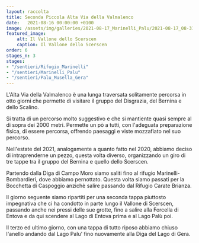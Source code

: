 ```yaml
---
layout: raccolta
title: Seconda Piccola Alta Via della Valmalenco
date:   2021-08-16 00:00:00 +0100
image: /assets/img/galleries/2021-08-17_Marinelli_Palu/2021-08-17_08-31-52_704.jpeg
featured_image:
    alt: Il Vallone dello Scerscen
    caption: Il Vallone dello Scerscen
order: 6
stages_n: 3
stages:
- "/sentieri/Rifugio_Marinelli"
- "/sentieri/Marinelli_Palu"
- "/sentieri/Palu_Musella_Gera"
---
```


L'Alta Via della Valmalenco è una lunga traversata solitamente percorsa in otto giorni che permette di visitare il gruppo del Disgrazia, del Bernina e dello Scalino.

Si tratta di un percorso molto suggestivo e che si mantiente quasi sempre al di sopra dei 2000 metri. Permette un pò a tutti, con l'adeguata preparazione fisica, di essere percorsa, offrendo paesaggi e viste mozzafiato nel suo percorso.

Nell'estate del 2021, analogamente a quanto fatto nel 2020, abbiamo deciso di intraprenderne un pezzo, questa volta diverso, organizzando un giro di tre tappe tra il gruppo del Bernina e quello dello Scerscen.

Partendo dalla Diga di Campo Moro siamo saliti fino al rifugio Marinelli-Bombardieri, dove abbiamo pernottato. Questa volta siamo passati per la Bocchetta di Caspoggio anzichè salire passando dal Rifugio Carate Brianza.

Il giorno seguente siamo ripartiti per una seconda tappa piuttosto impegnativa che ci ha condotto in parte lungo il Vallone di Scerscen, passando anche nei pressi delle sue grotte, fino a salire alla Forcella di Entova e da qui scendere al Lago di Entova prima e al Lago Palù poi.

Il terzo ed ultimo giorno, con una tappa di tutto riposo abbiamo chiuso l'anello andando dal Lago Palu' fino nuovamente alla Diga del Lago di Gera.